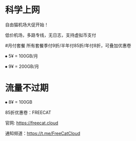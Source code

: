 # 科学上网

自由猫机场大促开始！

低价机场，多路专线，无日志，支持虚拟币支付

#月付套餐 所有套餐季付9折/半年付85折/年付8折，可叠加优惠卷

⦁ 5¥ = 100GB/月

⦁ 9¥ = 200GB/月

# 流量不过期

⦁ 8¥ = 100GB

85折优惠卷：FREECAT

官网: https://freecat.cloud

通知频道：https://t.me/FreeCatCloud

